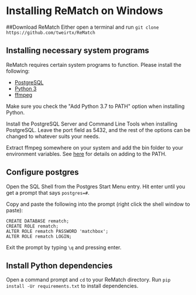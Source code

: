 # Installing ReMatch on Windows

##Download ReMatch
Either open a terminal and run `git clone https://github.com/tweirtx/ReMatch`

## Installing necessary system programs
ReMatch requires certain system programs to function. Please install the following:
* [PostgreSQL](https://postgresql.org/download/windows)
* [Python 3](https://www.python.org/downloads/windows/)
* [ffmpeg](https://ffmpeg.org/download.html#build-windows)

Make sure you check the "Add Python 3.7 to PATH" option when installing Python.

Install the PostgreSQL Server and Command Line Tools when installing PostgreSQL. Leave the port field as 5432, and the rest
of the options can be changed to whatever suits your needs.

Extract ffmpeg somewhere on your system and add the bin folder to your environment variables.
See [here](https://docs.alfresco.com/4.2/tasks/fot-addpath.html) for details on adding to the PATH.

## Configure postgres
Open the SQL Shell from the Postgres Start Menu entry. Hit enter until you get a prompt that says
`postgres=#`.

Copy and paste the following into the prompt (right click the shell window to paste):
```
CREATE DATABASE rematch;
CREATE ROLE rematch;
ALTER ROLE rematch PASSWORD 'matchbox';
ALTER ROLE rematch LOGIN;
```
Exit the prompt by typing `\q` and pressing enter.

## Install Python dependencies
Open a command prompt and `cd` to your ReMatch directory. Run `pip install -Ur requirements.txt` to install dependencies.


